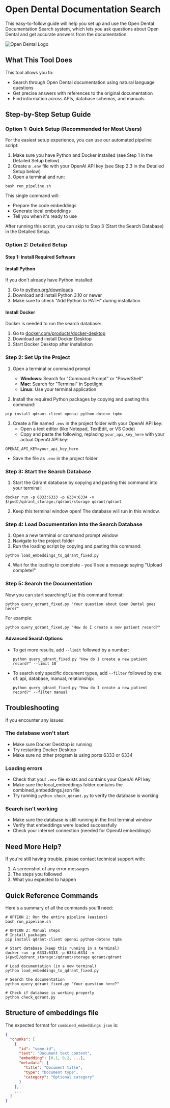 # Open Dental Documentation Search

This easy-to-follow guide will help you set up and use the Open Dental Documentation Search system, which lets you ask questions about Open Dental and get accurate answers from the documentation.

![Open Dental Logo](https://www.opendental.com/img/ODLogo.png)

## What This Tool Does

This tool allows you to:
- Search through Open Dental documentation using natural language questions
- Get precise answers with references to the original documentation
- Find information across APIs, database schemas, and manuals

## Step-by-Step Setup Guide

### Option 1: Quick Setup (Recommended for Most Users)

For the easiest setup experience, you can use our automated pipeline script:

1. Make sure you have Python and Docker installed (see Step 1 in the Detailed Setup below)
2. Create a `.env` file with your OpenAI API key (see Step 2.3 in the Detailed Setup below)
3. Open a terminal and run:

```
bash run_pipeline.sh
```

This single command will:
- Prepare the code embeddings
- Generate local embeddings
- Tell you when it's ready to use

After running this script, you can skip to Step 3 (Start the Search Database) in the Detailed Setup.

### Option 2: Detailed Setup

#### Step 1: Install Required Software

#### Install Python

If you don't already have Python installed:

1. Go to [python.org/downloads](https://python.org/downloads)
2. Download and install Python 3.10 or newer
3. Make sure to check "Add Python to PATH" during installation

#### Install Docker

Docker is needed to run the search database:

1. Go to [docker.com/products/docker-desktop](https://docker.com/products/docker-desktop)
2. Download and install Docker Desktop
3. Start Docker Desktop after installation

### Step 2: Set Up the Project

1. Open a terminal or command prompt
   - **Windows**: Search for "Command Prompt" or "PowerShell"
   - **Mac**: Search for "Terminal" in Spotlight
   - **Linux**: Use your terminal application

2. Install the required Python packages by copying and pasting this command:

```
pip install qdrant-client openai python-dotenv tqdm
```

3. Create a file named `.env` in the project folder with your OpenAI API key:
   - Open a text editor (like Notepad, TextEdit, or VS Code)
   - Copy and paste the following, replacing `your_api_key_here` with your actual OpenAI API key:

```
OPENAI_API_KEY=your_api_key_here
```

   - Save the file as `.env` in the project folder

### Step 3: Start the Search Database

1. Start the Qdrant database by copying and pasting this command into your terminal:

```
docker run -p 6333:6333 -p 6334:6334 -v $(pwd)/qdrant_storage:/qdrant/storage qdrant/qdrant
```

2. Keep this terminal window open! The database will run in this window.

### Step 4: Load Documentation into the Search Database

1. Open a new terminal or command prompt window
2. Navigate to the project folder
3. Run the loading script by copying and pasting this command:

```
python load_embeddings_to_qdrant_fixed.py
```

4. Wait for the loading to complete - you'll see a message saying "Upload complete!"

### Step 5: Search the Documentation

Now you can start searching! Use this command format:

```
python query_qdrant_fixed.py "Your question about Open Dental goes here?"
```

For example:

```
python query_qdrant_fixed.py "How do I create a new patient record?"
```

#### Advanced Search Options:

- To get more results, add `--limit` followed by a number:
  ```
  python query_qdrant_fixed.py "How do I create a new patient record?" --limit 10
  ```

- To search only specific document types, add `--filter` followed by one of: api, database, manual, relationship:
  ```
  python query_qdrant_fixed.py "How do I create a new patient record?" --filter manual
  ```

## Troubleshooting

If you encounter any issues:

### The database won't start
- Make sure Docker Desktop is running
- Try restarting Docker Desktop
- Make sure no other program is using ports 6333 or 6334

### Loading errors
- Check that your `.env` file exists and contains your OpenAI API key
- Make sure the local_embeddings folder contains the combined_embeddings.json file
- Try running `python check_qdrant.py` to verify the database is working

### Search isn't working
- Make sure the database is still running in the first terminal window
- Verify that embeddings were loaded successfully
- Check your internet connection (needed for OpenAI embeddings)

## Need More Help?

If you're still having trouble, please contact technical support with:
1. A screenshot of any error messages
2. The steps you followed
3. What you expected to happen

## Quick Reference Commands

Here's a summary of all the commands you'll need:

```
# OPTION 1: Run the entire pipeline (easiest)
bash run_pipeline.sh

# OPTION 2: Manual steps
# Install packages
pip install qdrant-client openai python-dotenv tqdm

# Start database (keep this running in a terminal)
docker run -p 6333:6333 -p 6334:6334 -v $(pwd)/qdrant_storage:/qdrant/storage qdrant/qdrant

# Load documentation (in a new terminal)
python load_embeddings_to_qdrant_fixed.py

# Search the documentation
python query_qdrant_fixed.py "Your question here?"

# Check if database is working properly
python check_qdrant.py
```

## Structure of embeddings file

The expected format for `combined_embeddings.json` is:

```json
{
  "chunks": [
    {
      "id": "some-id",
      "text": "Document text content",
      "embedding": [0.1, 0.2, ...],
      "metadata": {
        "title": "Document title",
        "type": "Document type",
        "category": "Optional category"
      }
    },
    ...
  ]
}
```
